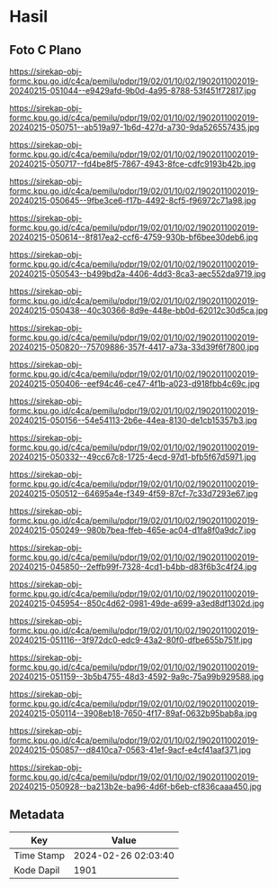 # Hasil

## Foto C Plano

https://sirekap-obj-formc.kpu.go.id/c4ca/pemilu/pdpr/19/02/01/10/02/1902011002019-20240215-051044--e9429afd-9b0d-4a95-8788-53f451f72817.jpg

https://sirekap-obj-formc.kpu.go.id/c4ca/pemilu/pdpr/19/02/01/10/02/1902011002019-20240215-050751--ab519a97-1b6d-427d-a730-9da526557435.jpg

https://sirekap-obj-formc.kpu.go.id/c4ca/pemilu/pdpr/19/02/01/10/02/1902011002019-20240215-050717--fd4be8f5-7867-4943-8fce-cdfc9193b42b.jpg

https://sirekap-obj-formc.kpu.go.id/c4ca/pemilu/pdpr/19/02/01/10/02/1902011002019-20240215-050645--9fbe3ce6-f17b-4492-8cf5-f96972c71a98.jpg

https://sirekap-obj-formc.kpu.go.id/c4ca/pemilu/pdpr/19/02/01/10/02/1902011002019-20240215-050614--8f817ea2-ccf6-4759-930b-bf6bee30deb6.jpg

https://sirekap-obj-formc.kpu.go.id/c4ca/pemilu/pdpr/19/02/01/10/02/1902011002019-20240215-050543--b499bd2a-4406-4dd3-8ca3-aec552da9719.jpg

https://sirekap-obj-formc.kpu.go.id/c4ca/pemilu/pdpr/19/02/01/10/02/1902011002019-20240215-050438--40c30366-8d9e-448e-bb0d-62012c30d5ca.jpg

https://sirekap-obj-formc.kpu.go.id/c4ca/pemilu/pdpr/19/02/01/10/02/1902011002019-20240215-050820--75709886-357f-4417-a73a-33d39f6f7800.jpg

https://sirekap-obj-formc.kpu.go.id/c4ca/pemilu/pdpr/19/02/01/10/02/1902011002019-20240215-050406--eef94c46-ce47-4f1b-a023-d918fbb4c69c.jpg

https://sirekap-obj-formc.kpu.go.id/c4ca/pemilu/pdpr/19/02/01/10/02/1902011002019-20240215-050156--54e54113-2b6e-44ea-8130-de1cb15357b3.jpg

https://sirekap-obj-formc.kpu.go.id/c4ca/pemilu/pdpr/19/02/01/10/02/1902011002019-20240215-050332--49cc67c8-1725-4ecd-97d1-bfb5f67d5971.jpg

https://sirekap-obj-formc.kpu.go.id/c4ca/pemilu/pdpr/19/02/01/10/02/1902011002019-20240215-050512--64695a4e-f349-4f59-87cf-7c33d7293e67.jpg

https://sirekap-obj-formc.kpu.go.id/c4ca/pemilu/pdpr/19/02/01/10/02/1902011002019-20240215-050249--980b7bea-ffeb-465e-ac04-d1fa8f0a9dc7.jpg

https://sirekap-obj-formc.kpu.go.id/c4ca/pemilu/pdpr/19/02/01/10/02/1902011002019-20240215-045850--2effb99f-7328-4cd1-b4bb-d83f6b3c4f24.jpg

https://sirekap-obj-formc.kpu.go.id/c4ca/pemilu/pdpr/19/02/01/10/02/1902011002019-20240215-045954--850c4d62-0981-49de-a699-a3ed8df1302d.jpg

https://sirekap-obj-formc.kpu.go.id/c4ca/pemilu/pdpr/19/02/01/10/02/1902011002019-20240215-051116--3f972dc0-edc9-43a2-80f0-dfbe655b751f.jpg

https://sirekap-obj-formc.kpu.go.id/c4ca/pemilu/pdpr/19/02/01/10/02/1902011002019-20240215-051159--3b5b4755-48d3-4592-9a9c-75a99b929588.jpg

https://sirekap-obj-formc.kpu.go.id/c4ca/pemilu/pdpr/19/02/01/10/02/1902011002019-20240215-050114--3908eb18-7650-4f17-89af-0632b95bab8a.jpg

https://sirekap-obj-formc.kpu.go.id/c4ca/pemilu/pdpr/19/02/01/10/02/1902011002019-20240215-050857--d8410ca7-0563-41ef-9acf-e4cf41aaf371.jpg

https://sirekap-obj-formc.kpu.go.id/c4ca/pemilu/pdpr/19/02/01/10/02/1902011002019-20240215-050928--ba213b2e-ba96-4d6f-b6eb-cf836caaa450.jpg


## Metadata

| Key        | Value               |
| ---------- | ------------------- |
| Time Stamp | 2024-02-26 02:03:40 |
| Kode Dapil | 1901                |



